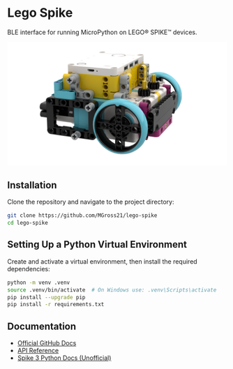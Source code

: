 # Lego Spike

BLE interface for running MicroPython on LEGO® SPIKE™ devices.  

![Lego Spike](assets/lego_spike.png)

## Installation

Clone the repository and navigate to the project directory:

```bash
git clone https://github.com/MGross21/lego-spike
cd lego-spike
```

## Setting Up a Python Virtual Environment

Create and activate a virtual environment, then install the required dependencies:

```bash
python -m venv .venv
source .venv/bin/activate  # On Windows use: .venv\Scripts\activate
pip install --upgrade pip
pip install -r requirements.txt
```

## Documentation

- [Official GitHub Docs](https://github.com/LEGO/spike-prime-docs)
- [API Reference](https://lego.github.io/spike-prime-docs)
- [Spike 3 Python Docs (Unofficial)](https://tuftsceeo.github.io/SPIKEPythonDocs/SPIKE3.html)
